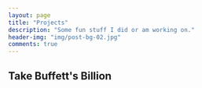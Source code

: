 ```yaml
---
layout: page
title: "Projects"
description: "Some fun stuff I did or am working on."
header-img: "img/post-bg-02.jpg" 
comments: true
---
```


<h2 class="section-heading">Take Buffett's Billion</h2>



